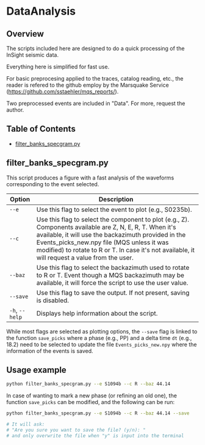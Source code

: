 # DataAnalysis

## Overview
The scripts included here are designed to do a quick processing of the InSight seismic data.

Everything here is simplified for fast use. 

For basic preprocesing applied to the traces, catalog reading, etc., the reader is refered to the github employ by the Marsquake Service (https://github.com/sstaehler/mqs_reports/).

Two preprocessed events are included in "Data". For more, request the author. 

## Table of Contents
- [filter_banks_specgram.py](#filter_banks_specgram.py)



## filter_banks_specgram.py

This script produces a figure with a fast analysis of the waveforms corresponding to the event selected. 

| Option          | Description                                                 |
|-----------------|-------------------------------------------------------------|
| `--e`        | Use this flag to select the event to plot (e.g., S0235b).|
| `--c`        | Use this flag to select the component to plot (e.g., Z). Components available are Z, N, E, R, T. When it's available, it will use the backazimuth provided in the Events_picks_new.npy file (MQS unless it was modified) to rotate to R or T. In case it's not available, it will request a value from the user.|
| `--baz`        | Use this flag to select the backazimuth used to rotate to R or T. Event though a MQS backazimuth may be available, it will force the script to use the user value.| 
| `--save`        | Use this flag to save the output. If not present, saving is disabled. |
| `-h`, `--help`  | Displays help information about the script.                 |

While most flags are selected as plotting options, the `--save` flag is linked to the function `save_picks`  where a phase (e.g., PP) and a delta time `dt` (e.g., 18.2) need to be selected to update the file `Events_picks_new.npy` where the information of the events is saved.


## Usage example

```bash
python filter_banks_specgram.py --e S1094b --c R --baz 44.14
````

In case of wanting to mark a new phase (or refining an old one), the function `save_picks` can be modified, and the following can be run:

```bash
python filter_banks_specgram.py --e S1094b --c R --baz 44.14 --save 

# It will ask:
# "Are you sure you want to save the file? (y/n): "
# and only overwrite the file when "y" is input into the terminal
````


